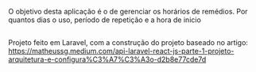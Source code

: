 <p>O objetivo desta aplicação é o de gerenciar os horários de remédios. Por quantos dias o uso, período de repetição e a hora de inicio</p>

##

Projeto feito em Laravel, com a construção do projeto baseado no artigo: https://matheussg.medium.com/api-laravel-react-js-parte-1-projeto-arquitetura-e-configura%C3%A7%C3%A3o-d2b8e77cde7d
